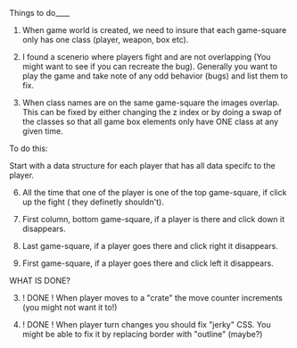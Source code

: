 Things to do____


1. When game world is created, we need to insure that each game-square only has one class (player, weapon, box etc).


4. I found a scenerio where players fight and are not overlapping (You might want to see if you can recreate the bug). Generally you want to play the game and take note of any odd behavior (bugs) and list them to fix.


5. When class names are on the same game-square the images overlap. This can be fixed by either changing the z index or by doing a swap of the classes so that all game box elements only have ONE class at any given time.

To do this:

Start with a data structure for each player that has all data specifc to the player.



6. All the time that one of the player is one of the top game-square, if click up the fight ( they definetly shouldn't). 

7. First column, bottom game-square, if a player is there and click down it disappears.

8. Last game-square, if a player goes there and click right it disappears.

9. First game-square, if a player goes there and click left it disappears.




WHAT IS DONE?

3. ! DONE ! When player moves to a "crate" the move counter increments (you might not want it to!)

2. ! DONE ! When player turn changes you should fix "jerky" CSS. You might be able to fix it by replacing border with "outline" (maybe?) 
